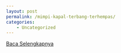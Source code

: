```yaml
---
layout: post
permalink: /mimpi-kapal-terbang-terhempas/
categories:
    - Uncategorized
---
```


[Baca Selengkapnya](/10)